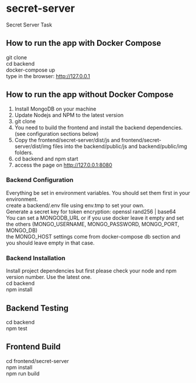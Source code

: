 # secret-server

Secret Server Task

## How to run the app with Docker Compose

git clone \
cd backend \
docker-compose up \
type in the browser: http://127.0.0.1

## How to run the app without Docker Compose

1. Install MongoDB on your machine
2. Update Nodejs and NPM to the latest version
3. git clone
4. You need to build the frontend and install the backend dependencies. (see configuration sections below)
5. Copy the frontend/secret-server/dist/js and frontend/secret-server/dist/img files into the backend/public/js and backend/public/img folders.
6. cd backend and npm start
7. access the page on http://127.0.0.1:8080

### Backend Configuration

Everything be set in environment variables. You should set them first in your environment.\
create a backend/.env file using env.tmp to set your own.\
Generate a secret key for token encryption: openssl rand256 | base64\
You can set a MONGODB_URL or if you use docker leave it empty and set the others (MONGO_USERNAME, MONGO_PASSWORD, MONGO_PORT, MONGO_DB)\
the MONGO_HOST settings come from docker-compose db section and you should leave empty in that case.

### Backend Installation

Install project dependencies but first please check your node and npm version number. Use the latest one.\
cd backend \
npm install

## Backend Testing

cd backend \
npm test

## Frontend Build

cd frontend/secret-server \
npm install \
npm run build
